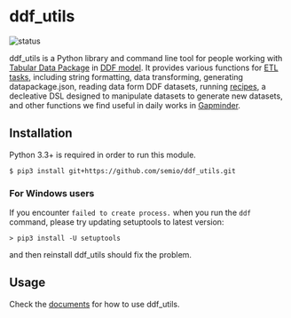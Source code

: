 # ddf_utils

![status](https://travis-ci.org/semio/ddf_utils.svg?branch=master)

ddf_utils is a Python library and command line tool for people working with
[Tabular Data Package][1] in [DDF model][2]. It provides various functions for [ETL tasks][3],
including string formatting, data transforming, generating datapackage.json,
reading data form DDF datasets, running [recipes][4], a decleative
DSL designed to manipulate datasets to generate new datasets, and other
functions we find useful in daily works in [Gapminder][5].

[1]: http://specs.frictionlessdata.io/tabular-data-package
[2]: https://github.com/open-numbers/wiki/wiki/Introduction-to-DDF
[3]: https://en.wikipedia.org/wiki/Extract,_transform,_load
[4]: https://ddf-utils.readthedocs.io/en/latest/recipe.html
[5]: https://www.gapminder.org/

## Installation

Python 3.3+ is required in order to run this module.

```$ pip3 install git+https://github.com/semio/ddf_utils.git```

### For Windows users

If you encounter `failed to create process.` when you run the `ddf` command, please
try updating setuptools to latest version:

`> pip3 install -U setuptools`

and then reinstall ddf_utils should fix the problem.

## Usage

Check the [documents](https://ddf-utils.readthedocs.io/en/latest/intro.html) for
how to use ddf_utils.
